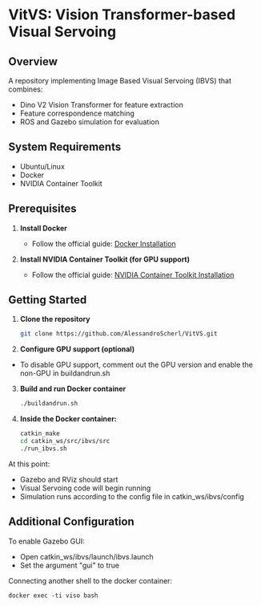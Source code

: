 # VitVS: Vision Transformer-based Visual Servoing

## Overview
A repository implementing Image Based Visual Servoing (IBVS) that combines:
- Dino V2 Vision Transformer for feature extraction
- Feature correspondence matching
- ROS and Gazebo simulation for evaluation

## System Requirements
- Ubuntu/Linux
- Docker
- NVIDIA Container Toolkit

## Prerequisites

1. **Install Docker**
   - Follow the official guide: [Docker Installation](https://docs.docker.com/engine/install/)

2. **Install NVIDIA Container Toolkit (for GPU support)**
   - Follow the official guide: [NVIDIA Container Toolkit Installation](https://docs.nvidia.com/datacenter/cloud-native/container-toolkit/latest/install-guide.html)

## Getting Started

1. **Clone the repository**
   ```bash
   git clone https://github.com/AlessandroScherl/VitVS.git
   
2. **Configure GPU support (optional)**
  - To disable GPU support, comment out the GPU version and enable the non-GPU in buildandrun.sh

3. **Build and run Docker container**
   ```bash
   ./buildandrun.sh
4. **Inside the Docker container:**
   ```bash
   catkin_make
   cd catkin_ws/src/ibvs/src
   ./run_ibvs.sh
At this point:

- Gazebo and RViz should start
- Visual Servoing code will begin running
- Simulation runs according to the config file in catkin_ws/ibvs/config

## Additional Configuration
To enable Gazebo GUI:
- Open catkin_ws/ibvs/launch/ibvs.launch
- Set the argument "gui" to true

Connecting another shell to the docker container:
```
docker exec -ti viso bash

